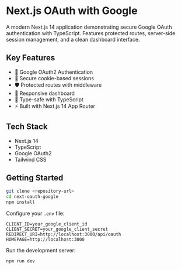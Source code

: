 # Next.js OAuth with Google

A modern Next.js 14 application demonstrating secure Google OAuth authentication with TypeScript. Features protected routes, server-side session management, and a clean dashboard interface.

## Key Features

-   🔐 Google OAuth2 Authentication
-   🍪 Secure cookie-based sessions
-   🛡️ Protected routes with middleware
-   📱 Responsive dashboard
-   🔄 Type-safe with TypeScript
-   ⚡ Built with Next.js 14 App Router

## Tech Stack

-   Next.js 14
-   TypeScript
-   Google OAuth2
-   Tailwind CSS

## Getting Started

```bash
git clone <repository-url>
cd next-oauth-google
npm install
```

Configure your `.env` file:

```env
CLIENT_ID=your_google_client_id
CLIENT_SECRET=your_google_client_secret
REDIRECT_URI=http://localhost:3000/api/oauth
HOMEPAGE=http://localhost:3000
```

Run the development server:

```bash
npm run dev
```
